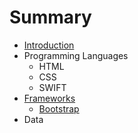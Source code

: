 # Summary

* [Introduction](README.md)
* Programming Languages
   * HTML
   * CSS
   * SWIFT
* [Frameworks](Frameworks)
   * [Bootstrap](Frameworks/web/bootstrap/README.md)
* Data

